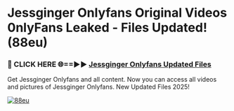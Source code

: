 # Jessginger Onlyfans Original Videos 0nlyFans Leaked - Files Updated! (88eu)

<h3>🔴 CLICK HERE 🌐==►► <a href="https://tinyurl.com/2m67pmp6" rel="nofollow">Jessginger Onlyfans Updated Files</a></h3>

Get Jessginger Onlyfans and all content. Now you can access all videos and pictures of Jessginger Onlyfans. New Updated Files 2025!

[![88eu](https://i.imgur.com/H4QAA4z.gif)](https://tinyurl.com/2m67pmp6)